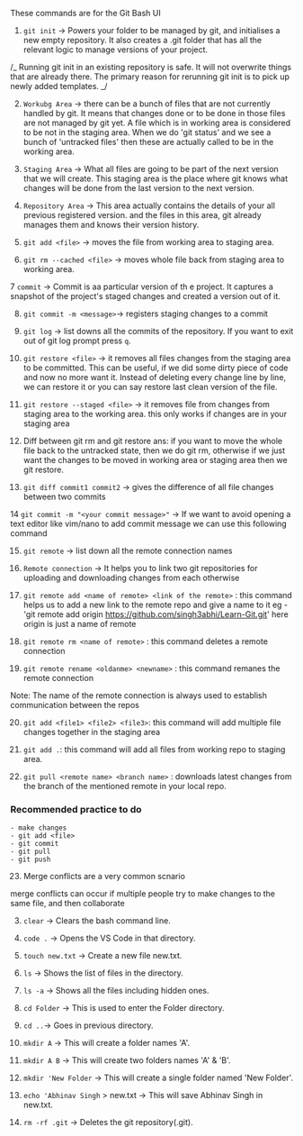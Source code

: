 These commands are for the Git Bash UI

1. `git init` -> Powers your folder to be managed by git, and initialises a new empty
   repository. It also creates a .git folder that has all the relevant logic to manage
   versions of your project.

/_ Running git init in an existing repository is safe.
It will not overwrite things that are already there.
The primary reason for rerunning git init is to pick up newly added templates.
_/

2. `Workubg Area` -> there can be a bunch of files that are not currently handled by git.
   It means that changes done or to be done in those files are not managed by git yet.
   A file which is in working area is considered to be not in the staging area. When we do 'git status'
   and we see a bunch of 'untracked files' then these are actually called to be in the working area.

3. `Staging Area` -> What all files are going to be part of the next version that we will create.
   This staging area is the place where git knows what changes will be done from the last version to
   the next version.

4. `Repository Area` -> This area actually contains the details of your all previous registered version.
   and the files in this area, git already manages them and knows their version history.

5. `git add <file>` -> moves the file from working area to staging area.

6. `git rm --cached <file>` -> moves whole file back from staging area to working area.

7 `commit` -> Commit is aa particular version of th e project. It captures a snapshot of the project's staged
changes and created a version out of it.

8. `git commit -m <message>`-> registers staging changes to a commit

9. `git log` -> list downs all the commits of the repository. If you want to exit out of git log prompt
   press `q`.

10. `git restore <file>` -> it removes all files changes from the staging area to be committed. This can
    be useful, if we did some dirty piece of code and now no more want it. Instead of deleting every change
    line by line, we can restore it or you can say restore last clean version of the file.

11. `git restore --staged <file>` -> it removes file from changes from staging area to the working area.
    this only works if changes are in your staging area

12. Diff between git rm and git restore
    ans: if you want to move the whole file back to the untracked state, then we do git rm, otherwise if we
    just want the changes to be moved in working area or staging area then we git restore.

13. `git diff commit1 commit2` -> gives the difference of all file changes between two commits

14 `git commit -m "<your commit message>"` -> If we want to avoid opening a text editor like vim/nano to
add commit message we can use this following command

15. `git remote` -> list down all the remote connection names

16. `Remote connection` -> It helps you to link two git repositories for uploading and downloading changes
    from each otherwise

17. `git remote add <name of remote> <link of the remote>` : this command helps us to add a new link to the
    remote repo and give a name to it
    eg - 'git remote add origin https://github.com/singh3abhi/Learn-Git.git' here origin is just a name of remote

18. `git remote rm <name of remote>` : this command deletes a remote connection

19. `git remote rename <oldanme> <newname>` : this command remanes the remote connection

Note: The name of the remote connection is always used to establish communication between the repos

20. `git add <file1> <file2> <file3>`: this command will add multiple file changes together in the
    staging area

21. `git add .`: this command will add all files from working repo to staging area.

22. `git pull <remote name> <branch name>` : downloads latest changes from the branch of the mentioned remote in your local repo.

### Recommended practice to do

    - make changes
    - git add <file>
    - git commit
    - git pull
    - git push

23. Merge conflicts are a very common scnario

merge conflicts can occur if multiple people try to make changes to the same file, and then collaborate

3. `clear` -> Clears the bash command line.

4. `code .` -> Opens the VS Code in that directory.

5. `touch new.txt` -> Create a new file new.txt.

6. `ls` -> Shows the list of files in the directory.
7. `ls -a` -> Shows all the files including hidden ones.

8. `cd Folder` -> This is used to enter the Folder directory.
9. `cd ..`-> Goes in previous directory.

10. `mkdir A` -> This will create a folder names 'A'.

11. `mkdir A B` -> This will create two folders names 'A' & 'B'.

12. `mkdir 'New Folder` -> This will create a single folder named 'New Folder'.

13. `echo 'Abhinav Singh` > new.txt -> This will save Abhinav Singh in new.txt.

14. `rm -rf .git` -> Deletes the git repository(.git).
